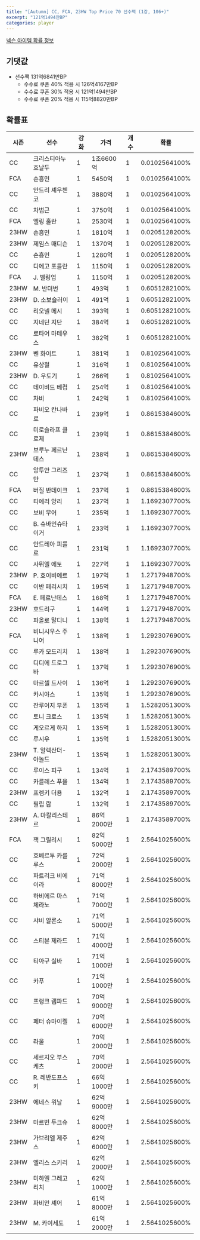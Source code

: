 ```yaml
---
title: "[Autumn] CC, FCA, 23HW Top Price 70 선수팩 (1강, 106+)"
excerpt: "121억1494만BP"
categories: player
---
```

[넥슨 아이템 확률 정보](http://iteminfo.nexon.com/probability/fco?sn=7687)

## 기댓값
- 선수팩 131억6841만BP
  - 수수료 쿠폰 40% 적용 시 126억4167만BP
  - 수수료 쿠폰 30% 적용 시 121억1494만BP
  - 수수료 쿠폰 20% 적용 시 115억8820만BP


## 확률표

|시즌|선수|강화|가격|개수|확률|
|---|---|---|---|---|---|
|CC|크리스티아누 호날두|1|1조6600억|1|0.0102564100%|
|FCA|손흥민|1|5450억|1|0.0102564100%|
|CC|안드리 셰우첸코|1|3880억|1|0.0102564100%|
|CC|차범근|1|3750억|1|0.0102564100%|
|FCA|엘링 홀란|1|2530억|1|0.0102564100%|
|23HW|손흥민|1|1810억|1|0.0205128200%|
|23HW|제임스 매디슨|1|1370억|1|0.0205128200%|
|CC|손흥민|1|1280억|1|0.0205128200%|
|CC|디에고 포를란|1|1150억|1|0.0205128200%|
|FCA|J. 벨링엄|1|1150억|1|0.0205128200%|
|23HW|M. 반더번|1|493억|1|0.6051282100%|
|23HW|D. 소보슬러이|1|491억|1|0.6051282100%|
|CC|리오넬 메시|1|393억|1|0.6051282100%|
|CC|지네딘 지단|1|384억|1|0.6051282100%|
|CC|로타어 마테우스|1|382억|1|0.6051282100%|
|23HW|벤 화이트|1|381억|1|0.8102564100%|
|CC|유상철|1|316억|1|0.8102564100%|
|23HW|D. 우도기|1|266억|1|0.8102564100%|
|CC|데이비드 베컴|1|254억|1|0.8102564100%|
|CC|차비|1|242억|1|0.8102564100%|
|CC|파비오 칸나바로|1|239억|1|0.8615384600%|
|CC|미로슬라프 클로제|1|239억|1|0.8615384600%|
|23HW|브루누 페르난데스|1|238억|1|0.8615384600%|
|CC|앙투안 그리즈만|1|237억|1|0.8615384600%|
|FCA|버질 반데이크|1|237억|1|0.8615384600%|
|CC|티에리 앙리|1|237억|1|1.1692307700%|
|CC|보비 무어|1|235억|1|1.1692307700%|
|CC|B. 슈바인슈타이거|1|233억|1|1.1692307700%|
|CC|안드레아 피를로|1|231억|1|1.1692307700%|
|CC|사뮈엘 에토|1|227억|1|1.1692307700%|
|23HW|P. 호이비에르|1|197억|1|1.2717948700%|
|CC|이반 페리시치|1|195억|1|1.2717948700%|
|FCA|E. 페르난데스|1|168억|1|1.2717948700%|
|23HW|호드리구|1|144억|1|1.2717948700%|
|CC|파올로 말디니|1|138억|1|1.2717948700%|
|FCA|비니시우스 주니어|1|138억|1|1.2923076900%|
|CC|루카 모드리치|1|138억|1|1.2923076900%|
|CC|디디에 드로그바|1|137억|1|1.2923076900%|
|CC|마르셀 드사이|1|136억|1|1.2923076900%|
|CC|카시야스|1|135억|1|1.2923076900%|
|CC|잔루이지 부폰|1|135억|1|1.5282051300%|
|CC|토니 크로스|1|135억|1|1.5282051300%|
|CC|게오르게 하지|1|135억|1|1.5282051300%|
|CC|루시우|1|135억|1|1.5282051300%|
|23HW|T. 알렉산더-아놀드|1|135억|1|1.5282051300%|
|CC|루이스 피구|1|134억|1|2.1743589700%|
|CC|카를레스 푸욜|1|134억|1|2.1743589700%|
|23HW|프렝키 더용|1|132억|1|2.1743589700%|
|CC|필립 람|1|132억|1|2.1743589700%|
|23HW|A. 마칼리스테르|1|86억2000만|1|2.1743589700%|
|FCA|잭 그릴리시|1|82억5000만|1|2.5641025600%|
|CC|호베르투 카를루스|1|72억2000만|1|2.5641025600%|
|CC|파트리크 비에이라|1|71억8000만|1|2.5641025600%|
|CC|하비에르 마스체라노|1|71억7000만|1|2.5641025600%|
|CC|샤비 알론소|1|71억5000만|1|2.5641025600%|
|CC|스티븐 제라드|1|71억4000만|1|2.5641025600%|
|CC|티아구 실바|1|71억1000만|1|2.5641025600%|
|CC|카푸|1|71억1000만|1|2.5641025600%|
|CC|프랭크 램파드|1|70억9000만|1|2.5641025600%|
|CC|페터 슈마이켈|1|70억6000만|1|2.5641025600%|
|CC|라울|1|70억2000만|1|2.5641025600%|
|CC|세르지오 부스케츠|1|70억2000만|1|2.5641025600%|
|CC|R. 레반도프스키|1|66억1000만|1|2.5641025600%|
|23HW|에네스 위날|1|62억9000만|1|2.5641025600%|
|23HW|마르빈 두크슈|1|62억8000만|1|2.5641025600%|
|23HW|가브리엘 제주스|1|62억6000만|1|2.5641025600%|
|23HW|엘리스 스키리|1|62억2000만|1|2.5641025600%|
|23HW|미하엘 그레고리치|1|62억1000만|1|2.5641025600%|
|23HW|파비안 셰어|1|61억8000만|1|2.5641025600%|
|23HW|M. 카이세도|1|61억2000만|1|2.5641025600%|
